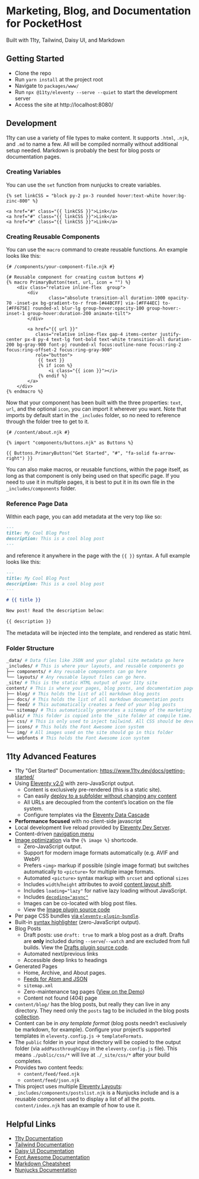 # Marketing, Blog, and Documentation for PocketHost

Built with 11ty, Tailwind, Daisy UI, and Markdown

## Getting Started

- Clone the repo
- Run `yarn install` at the project root
- Navigate to `packages/www/`
- Run `npx @11ty/eleventy --serve --quiet` to start the development server
- Access the site at http://localhost:8080/

## Development

11ty can use a variety of file types to make content. It supports `.html`, `.njk`, and `.md` to name a few. All will be compiled normally without additional setup needed. Markdown is probably the best for blog posts or documentation pages.

### Creating Variables

You can use the `set` function from nunjucks to create variables. 

```twig
{% set linkCSS = "block py-2 px-3 rounded hover:text-white hover:bg-zinc-800" %}

<a href="#" class="{{ linkCSS }}">Link</a>
<a href="#" class="{{ linkCSS }}">Link</a>
<a href="#" class="{{ linkCSS }}">Link</a>
```

### Creating Reusable Components

You can use the `macro` command to create reusable functions. An example looks like this:

```twig
{# /components/your-component-file.njk #}

{# Reusable component for creating custom buttons #}
{% macro PrimaryButton(text, url, icon = "") %}
    <div class="relative inline-flex  group">
        <div
                class="absolute transition-all duration-1000 opacity-70 -inset-px bg-gradient-to-r from-[#44BCFF] via-[#FF44EC] to-[#FF675E] rounded-xl blur-lg group-hover:opacity-100 group-hover:-inset-1 group-hover:duration-200 animate-tilt">
        </div>

        <a href="{{ url }}"
           class="relative inline-flex gap-4 items-center justify-center px-8 py-4 text-lg font-bold text-white transition-all duration-200 bg-gray-900 font-pj rounded-xl focus:outline-none focus:ring-2 focus:ring-offset-2 focus:ring-gray-900"
           role="button">
            {{ text }}
            {% if icon %}
                <i class="{{ icon }}"></i>
            {% endif %}
        </a>
    </div>
{% endmacro %}
```

Now that your component has been built with the three properties: `text`, `url`, and the optional `icon`, you can import it wherever you want. Note that imports by default start in the `_includes` folder, so no need to reference through the folder tree to get to it. 

```twig
{# /content/about.njk #}

{% import "components/buttons.njk" as Buttons %}

{{ Buttons.PrimaryButton("Get Started", "#", "fa-solid fa-arrow-right") }}
```

You can also make macros, or reusable functions, within the page itself, as long as that component is only being used on that specific page. If you need to use it in multiple pages, it is best to put it in its own file in the `_includes/components` folder.


### Reference Page Data

Within each page, you can add metadata at the very top like so:

```md
---
title: My Cool Blog Post
description: This is a cool blog post
---
```

and reference it anywhere in the page with the `{{ }}` syntax. A full example looks like this:

```md
---
title: My Cool Blog Post
description: This is a cool blog post
---

# {{ title }}

New post! Read the description below:

{{ description }}
```

The metadata will be injected into the template, and rendered as static html. 

### Folder Structure

```bash
_data/ # Data files like JSON and your global site metadata go here
_includes/ # This is where your layouts, and reusable components go
├── components/ # Any reusable components can go here
└── layouts/ # Any reusable layout files can go here.
_site/ # This is the static HTML output of your 11ty site
content/ # This is where your pages, blog posts, and documentation pages go
├── blog/ # This holds the list of all markdown blog posts
├── docs/ # This holds the list of all markdown documentation posts
├── feed/ # This automatically creates a feed of your blog posts
└── sitemap/ # This automatically generates a sitemap of the marketing site, including blog and documentation pages
public/ # This folder is copied into the _site folder at compile time. Images and static content go here
├── css/ # This is only used to inject tailwind. All CSS should be developed using Tailwind and DaisyUI's utility classes
├── icons/ # This holds the Font Awesome icon system
└── img/ # All images used on the site should go in this folder
└── webfonts # This holds the Font Awesome icon system
```


## 11ty Advanced Features

- 11ty "Get Started" Documentation: https://www.11ty.dev/docs/getting-started/
- Using [Eleventy v2.0](https://www.11ty.dev/blog/eleventy-v2/) with zero-JavaScript output.
	- Content is exclusively pre-rendered (this is a static site).
	- Can easily [deploy to a subfolder without changing any content](https://www.11ty.dev/docs/plugins/html-base/)
	- All URLs are decoupled from the content’s location on the file system.
	- Configure templates via the [Eleventy Data Cascade](https://www.11ty.dev/docs/data-cascade/)
- **Performance focused** with no client-side javascript
- Local development live reload provided by [Eleventy Dev Server](https://www.11ty.dev/docs/dev-server/).
- Content-driven [navigation menu](https://www.11ty.dev/docs/plugins/navigation/)
- [Image optimization](https://www.11ty.dev/docs/plugins/image/) via the `{% image %}` shortcode.
	- Zero-JavaScript output.
	- Support for modern image formats automatically (e.g. AVIF and WebP)
	- Prefers `<img>` markup if possible (single image format) but switches automatically to `<picture>` for multiple image formats.
	- Automated `<picture>` syntax markup with `srcset` and optional `sizes`
	- Includes `width`/`height` attributes to avoid [content layout shift](https://web.dev/cls/).
	- Includes `loading="lazy"` for native lazy loading without JavaScript.
	- Includes [`decoding="async"`](https://developer.mozilla.org/en-US/docs/Web/API/HTMLImageElement/decoding)
	- Images can be co-located with blog post files.
	- View the [Image plugin source code](https://github.com/11ty/eleventy-base-blog/blob/main/eleventy.config.images.js)
- Per page CSS bundles [via `eleventy-plugin-bundle`](https://github.com/11ty/eleventy-plugin-bundle).
- Built-in [syntax highlighter](https://www.11ty.dev/docs/plugins/syntaxhighlight/) (zero-JavaScript output).
- Blog Posts
	- Draft posts: use `draft: true` to mark a blog post as a draft. Drafts are **only** included during `--serve`/`--watch` and are excluded from full builds. View the [Drafts plugin source code](https://github.com/11ty/eleventy-base-blog/blob/main/eleventy.config.drafts.js).
	- Automated next/previous links
	- Accessible deep links to headings
- Generated Pages
	- Home, Archive, and About pages.
	- [Feeds for Atom and JSON](https://www.11ty.dev/docs/plugins/rss/)
	- `sitemap.xml`
	- Zero-maintenance tag pages ([View on the Demo](https://eleventy-base-blog.netlify.app/tags/))
	- Content not found (404) page
- `content/blog/` has the blog posts, but really they can live in any directory. They need only the `posts` tag to be included in the blog posts [collection](https://www.11ty.dev/docs/collections/).
- Content can be in _any template format_ (blog posts needn’t exclusively be markdown, for example). Configure your project’s supported templates in `eleventy.config.js` -> `templateFormats`.
- The `public` folder in your input directory will be copied to the output folder (via `addPassthroughCopy` in the `eleventy.config.js` file). This means `./public/css/*` will live at `./_site/css/*` after your build completes.
- Provides two content feeds:
	- `content/feed/feed.njk`
	- `content/feed/json.njk`
- This project uses multiple [Eleventy Layouts](https://www.11ty.dev/docs/layouts/):
- `_includes/components/postslist.njk` is a Nunjucks include and is a reusable component used to display a list of all the posts. `content/index.njk` has an example of how to use it.

## Helpful Links

- [11ty Documentation](https://www.11ty.dev/docs/)
- [Tailwind Documentation](https://tailwindcss.com/docs)
- [Daisy UI Documentation](https://daisyui.com/)
- [Font Awesome Documentation](https://fontawesome.com/v5.15/how-to-use/on-the-web/referencing-icons/basic-use)
- [Markdown Cheatsheet](https://www.markdownguide.org/cheat-sheet/)
- [Nunjucks Documentation](https://mozilla.github.io/nunjucks/templating.html)
